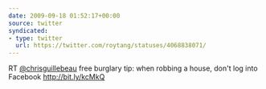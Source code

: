 ```yaml
---
date: 2009-09-18 01:52:17+00:00
source: twitter
syndicated:
- type: twitter
  url: https://twitter.com/roytang/statuses/4068838071/
---
```


RT [@chrisguillebeau](https://twitter.com/chrisguillebeau/) free burglary tip: when robbing a house, don't log into Facebook http://bit.ly/kcMkQ